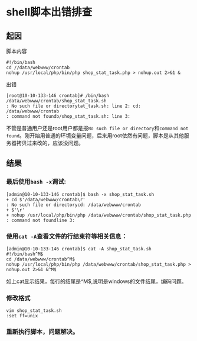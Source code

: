 # shell脚本出错排查
## 起因
脚本内容
```
#!/bin/bash
cd //data/webwww/crontab
nohup /usr/local/php/bin/php shop_stat_task.php > nohup.out 2>&1 &
```
出错
```
[root@10-10-133-146 crontab]# /bin/bash /data/webwww/crontab/shop_stat_task.sh
: No such file or directorytat_task.sh: line 2: cd: /data/webwww/crontab
: command not foundb/shop_stat_task.sh: line 3: 
```
不管是普通用户还是root用户都是报`No such file or directory`和`command not found`。刚开始用普通的环境变量问题，后来用root依然有问题，脚本是从其他服务器拷贝过来改的，应该没问题。
## 结果
### 最后使用`bash -x`调试:
```
[admin@10-10-133-146 crontab]$ bash -x shop_stat_task.sh 
+ cd $'/data/webwww/crontab\r'
: No such file or directorycd: /data/webwww/crontab
+ $'\r'
+ nohup /usr/local/php/bin/php /data/webwww/crontab/shop_stat_task.php
: command not foundline 3: 
```
### 使用`cat -A`查看文件的行结束符等相关信息：
```
[admin@10-10-133-146 crontab]$ cat -A shop_stat_task.sh 
#!/bin/bash^M$
cd /data/webwww/crontab^M$
nohup /usr/local/php/bin/php /data/webwww/crontab/shop_stat_task.php > nohup.out 2>&1 &^M$
```
如上cat显示结果，每行的结尾是^M$,说明是windows的文件结尾，编码问题。
### 修改格式
```
vim shop_stat_task.sh
:set ff=unix
```
### 重新执行脚本，问题解决。